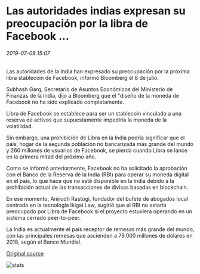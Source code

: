 # Las autoridades indias expresan su preocupación por la libra de Facebook ...

###### 2019-07-08 15:07

Las autoridades de la India han expresado su preocupación por la próxima libra stablecoin de Facebook, informó Bloomberg el 8 de julio.

Subhash Garg, Secretario de Asuntos Económicos del Ministerio de Finanzas de la India, dijo a Bloomberg que el "diseño de la moneda de Facebook no ha sido explicado completamente.

Libra de Facebook se establece para ser un stablecoin vinculado a una reserva de activos que supuestamente impediría la moneda de la volatilidad.

Sin embargo, una prohibición de Libra en la India podría significar que el país, hogar de la segunda población no bancarizada más grande del mundo y 260 millones de usuarios de Facebook, se pierda cuando Libra se lance en la primera mitad del próximo año.

Como se informó anteriormente, Facebook no ha solicitado la aprobación con el Banco de la Reserva de la India (RBI) para operar su moneda digital en el país, lo que hace que no esté disponible en la India debido a la prohibición actual de las transacciones de divisas basadas en blockchain.

En ese momento, Anirudh Rastogi, fundador del bufete de abogados local centrado en la tecnología Ikigai Law, sugirió que el RBI no estaría preocupado por Libra de Facebook si el proyecto estuviera operando en un sistema cerrado peer-to-peer.

La India es actualmente el país receptor de remesas más grande del mundo, con las principales remesas que ascienden a 79.000 millones de dólares en 2018, según el Banco Mundial.

[Original source](https://cointelegraph.com/news/indian-authorities-express-concerns-over-facebooks-libra)

![stats](https://c.statcounter.com/11760860/0/a89fa40b/1/ "stats")